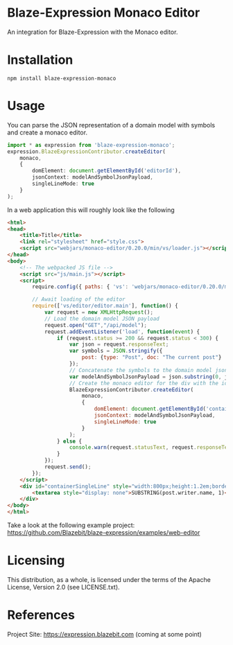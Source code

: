 Blaze-Expression Monaco Editor
==========
An integration for Blaze-Expression with the Monaco editor.

Installation
===========

```
npm install blaze-expression-monaco
```

Usage
==============

You can parse the JSON representation of a domain model with symbols and create a monaco editor.

```typescript
import * as expression from 'blaze-expression-monaco';
expression.BlazeExpressionContributor.createEditor(
    monaco,
    {
        domElement: document.getElementById('editorId'),
        jsonContext: modelAndSymbolJsonPayload,
        singleLineMode: true
    }
);
```

In a web application this will roughly look like the following

```html
<html>
<head>
    <title>Title</title>
    <link rel="stylesheet" href="style.css">
    <script src="webjars/monaco-editor/0.20.0/min/vs/loader.js"></script>
</head>
<body>
    <!-- The webpacked JS file -->
    <script src="js/main.js"></script>
    <script>
        require.config({ paths: { 'vs': 'webjars/monaco-editor/0.20.0/min/vs' }});

        // Await loading of the editor
        require(['vs/editor/editor.main'], function() {
            var request = new XMLHttpRequest();
            // Load the domain model JSON payload
            request.open("GET","/api/model");
            request.addEventListener('load', function(event) {
                if (request.status >= 200 && request.status < 300) {
                    var json = request.responseText;
                    var symbols = JSON.stringify({
                        post: {type: "Post", doc: "The current post"}
                    });
                    // Concatenate the symbols to the domain model json payload
                    var modelAndSymbolJsonPayload = json.substring(0, json.length - 1) + ',"symbols":' + symbols + '}';
                    // Create the monaco editor for the div with the id containerSingleLine
                    BlazeExpressionContributor.createEditor(
                        monaco,
                        {
                            domElement: document.getElementById('containerSingleLine'),
                            jsonContext: modelAndSymbolJsonPayload,
                            singleLineMode: true
                        }
                    );
                } else {
                    console.warn(request.statusText, request.responseText);
                }
            });
            request.send();
        });
    </script>
    <div id="containerSingleLine" style="width:800px;height:1.2em;border:1px solid grey">
        <textarea style="display: none">SUBSTRING(post.writer.name, 1)</textarea>
    </div>
</body>
</html>
````

Take a look at the following example project: https://github.com/Blazebit/blaze-expression/examples/web-editor

Licensing
=========

This distribution, as a whole, is licensed under the terms of the Apache
License, Version 2.0 (see LICENSE.txt).

References
==========

Project Site:              https://expression.blazebit.com (coming at some point)

